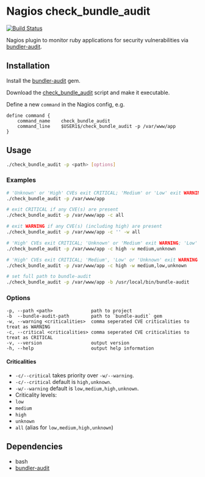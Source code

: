 # Nagios check_bundle_audit

[![Build Status](https://travis-ci.org/tommarshall/nagios-check-bundle-audit.svg?branch=master)](https://travis-ci.org/tommarshall/nagios-check-bundle-audit)

Nagios plugin to monitor ruby applications for security vulnerabilities via [bundler-audit](https://github.com/rubysec/bundler-audit).

## Installation

Install the [bundler-audit](https://github.com/rubysec/bundler-audit) gem.

Download the [check_bundle_audit](https://cdn.rawgit.com/tommarshall/nagios-check-bundle-audit/v0.1.0/check_bundle_audit) script and make it executable.

Define a new `command` in the Nagios config, e.g.

```
define command {
    command_name    check_bundle_audit
    command_line    $USER1$/check_bundle_audit -p /var/www/app
}
```

## Usage

```sh
./check_bundle_audit -p <path> [options]
```

### Examples

```sh
# 'Unknown' or 'High' CVEs exit CRITICAL; 'Medium' or 'Low' exit WARNING
./check_bundle_audit -p /var/www/app

# exit CRITICAL if any CVE(s) are present
./check_bundle_audit -p /var/www/app -c all

# exit WARNING if any CVE(s) (including high) are present
./check_bundle_audit -p /var/www/app -c '' -w all

# 'High' CVEs exit CRITICAL; 'Unknown' or 'Medium' exit WARNING; 'Low' exit OK
./check_bundle_audit -p /var/www/app -c high -w medium,unknown

# 'High' CVEs exit CRITICAL; 'Medium', 'Low' or 'Unknown' exit WARNING
./check_bundle_audit -p /var/www/app -c high -w medium,low,unknown

# set full path to bundle-audit
./check_bundle_audit -p /var/www/app -b /usr/local/bin/bundle-audit
```

### Options

```
-p, --path <path>              path to project
-b  --bundle-audit-path        path to `bundle-audit` gem
-w, --warning <criticalities>  comma seperated CVE criticalities to treat as WARNING
-c, --critical <criticalities> comma seperated CVE criticalities to treat as CRITICAL
-v, --version                  output version
-h, --help                     output help information
```

#### Criticalities
* `-c/--critical` takes priority over `-w/--warning`.
* `-c/--critical` default is `high,unknown`.
* `-w/--warning` default is `low,medium,high,unknown`.
* Criticality levels:
 * `low`
 * `medium`
 * `high`
 * `unknown`
 * `all` (alias for `low,medium,high,unknown`)

## Dependencies

* bash
* [bundler-audit](https://github.com/rubysec/bundler-audit)

